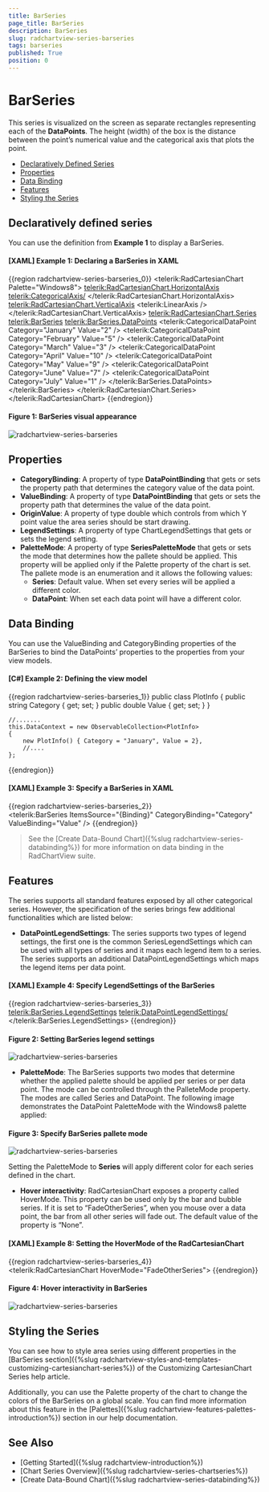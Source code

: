 ```yaml
---
title: BarSeries
page_title: BarSeries
description: BarSeries
slug: radchartview-series-barseries
tags: barseries
published: True
position: 0
---
```


# BarSeries

This series is visualized on the screen as separate rectangles representing each of the __DataPoints__. The height (width) of the box is the distance between the point’s numerical value and the categorical axis that plots the point.     

* [Declaratively Defined Series](#declaratively-defined-series)
* [Properties](#properties)
* [Data Binding](#data-binding)
* [Features](#features)
* [Styling the Series](#styling-the-series)


## Declaratively defined series

You can use the definition from __Example 1__ to display a BarSeries.

#### __[XAML] Example 1: Declaring a BarSeries in XAML__
{{region radchartview-series-barseries_0}}
	<telerik:RadCartesianChart Palette="Windows8">
	<telerik:RadCartesianChart.HorizontalAxis>
		<telerik:CategoricalAxis/>
	</telerik:RadCartesianChart.HorizontalAxis>
	<telerik:RadCartesianChart.VerticalAxis>
		<telerik:LinearAxis />
	</telerik:RadCartesianChart.VerticalAxis>
	<telerik:RadCartesianChart.Series>
		<telerik:BarSeries>
			<telerik:BarSeries.DataPoints>
				<telerik:CategoricalDataPoint Category="January" Value="2" />
				<telerik:CategoricalDataPoint Category="February" Value="5" />
				<telerik:CategoricalDataPoint Category="March" Value="3" />
				<telerik:CategoricalDataPoint Category="April" Value="10" />
				<telerik:CategoricalDataPoint Category="May" Value="9" />
				<telerik:CategoricalDataPoint Category="June" Value="7" />
				<telerik:CategoricalDataPoint Category="July" Value="1" />
			</telerik:BarSeries.DataPoints>
		</telerik:BarSeries>
	</telerik:RadCartesianChart.Series>
	</telerik:RadCartesianChart>
{{endregion}}

#### __Figure 1: BarSeries visual appearance__  
![radchartview-series-barseries](images/radchartview-series-barseries.png)

## Properties

* __CategoryBinding__: A property of type __DataPointBinding__ that gets or sets the property path that determines the category value of the data point.
* __ValueBinding__: A property of type __DataPointBinding__ that gets or sets the property path that determines the value of the data point.
* __OriginValue__: A property of type double which controls from which Y point value the area series should be start drawing.
* __LegendSettings__: A property of type ChartLegendSettings that gets or sets the legend setting.
* __PaletteMode__: A property of type __SeriesPaletteMode__ that gets or sets the mode that determines how the pallete should be applied. This property will be applied only if the Palette property of the chart is set. The pallete mode is an enumeration and it allows the following values: 
	* __Series__: Default value. When set every series will be applied a different color.
	* __DataPoint__: When set each data point will have a different color.

## Data Binding

You can use the ValueBinding and CategoryBinding properties of the BarSeries to bind the DataPoints’ properties to the properties from your view models.

#### __[C#] Example 2: Defining the view model__

{{region radchartview-series-barseries_1}}
	public class PlotInfo
    {
        public string Category { get; set; }
        public double Value { get; set; }
    }

	//.......
	this.DataContext = new ObservableCollection<PlotInfo>
	{
		new PlotInfo() { Category = "January", Value = 2},
		//....
	};
{{endregion}}	

#### __[XAML] Example 3: Specify a BarSeries in XAML__
{{region radchartview-series-barseries_2}}	
	<telerik:BarSeries ItemsSource="{Binding}" CategoryBinding="Category" ValueBinding="Value" />
{{endregion}}

>See the [Create Data-Bound Chart]({%slug radchartview-series-databinding%}) for more information on data binding in the RadChartView suite.

## Features

The series supports all standard features exposed by all other categorical series. However, the specification of the series brings few additional functionalities which are listed below:

* __DataPointLegendSettings__: The series supports two types of legend settings, the first one is the common SeriesLegendSettings which can be used with all types of series and it maps each legend item to a series. The series supports an additional DataPointLegendSettings which maps the legend items per data point.

#### __[XAML] Example 4: Specify LegendSettings of the BarSeries__
{{region radchartview-series-barseries_3}}	
	<telerik:BarSeries.LegendSettings>
		<telerik:DataPointLegendSettings/>
	</telerik:BarSeries.LegendSettings>
{{endregion}}

#### __Figure 2: Setting BarSeries legend settings__
![radchartview-series-barseries](images/radchartview-series-barseries-legendsettings.PNG)	

* __PaletteMode__: The BarSeries supports two modes that determine whether the applied palette should be applied per series or per data point. The mode can be controlled through the PalleteMode property. The modes are called Series and DataPoint. The following image demonstrates the DataPoint PaletteMode with the Windows8 palette applied:
	
#### __Figure 3: Specify BarSeries pallete mode__
![radchartview-series-barseries](images/radchartview-series-barseries-palletemode.PNG)	
	
Setting the PaletteMode to __Series__ will apply different color for each series defined in the chart.

* __Hover interactivity__: RadCartesianChart exposes a property called HoverMode. This property can be used only by the bar and bubble series. If it is set to “FadeOtherSeries”, when you mouse over a data point, the bar from all other series will fade out. The default value of the property is “None”.

#### __[XAML] Example 8: Setting the HoverMode of the RadCartesianChart__
{{region radchartview-series-barseries_4}}	
	<telerik:RadCartesianChart HoverMode="FadeOtherSeries">
{{endregion}}

#### __Figure 4: Hover interactivity in BarSeries__ 
![radchartview-series-barseries](images/radchartview-series-barseries-hovermode.PNG)

## Styling the Series

You can see how to style area series using different properties in the [BarSeries section]({%slug radchartview-styles-and-templates-customizing-cartesianchart-series%}) of the Customizing CartesianChart Series help article.

Additionally, you can use the Palette property of the chart to change the colors of the BarSeries on a global scale. You can find more information about this feature in the [Palettes]({%slug radchartview-features-palettes-introduction%}) section in our help documentation.

## See Also
 * [Getting Started]({%slug radchartview-introduction%})
 * [Chart Series Overview]({%slug radchartview-series-chartseries%})
 * [Create Data-Bound Chart]({%slug radchartview-series-databinding%})
